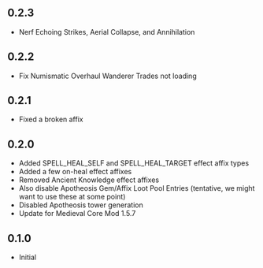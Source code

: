 ## 0.2.3
- Nerf Echoing Strikes, Aerial Collapse, and Annihilation

## 0.2.2
- Fix Numismatic Overhaul Wanderer Trades not loading

## 0.2.1
- Fixed a broken affix

## 0.2.0
- Added SPELL_HEAL_SELF and SPELL_HEAL_TARGET effect affix types
- Added a few on-heal effect affixes
- Removed Ancient Knowledge effect affixes
- Also disable Apotheosis Gem/Affix Loot Pool Entries (tentative, we might want to use these at some point)
- Disabled Apotheosis tower generation
- Update for Medieval Core Mod 1.5.7

## 0.1.0
- Initial